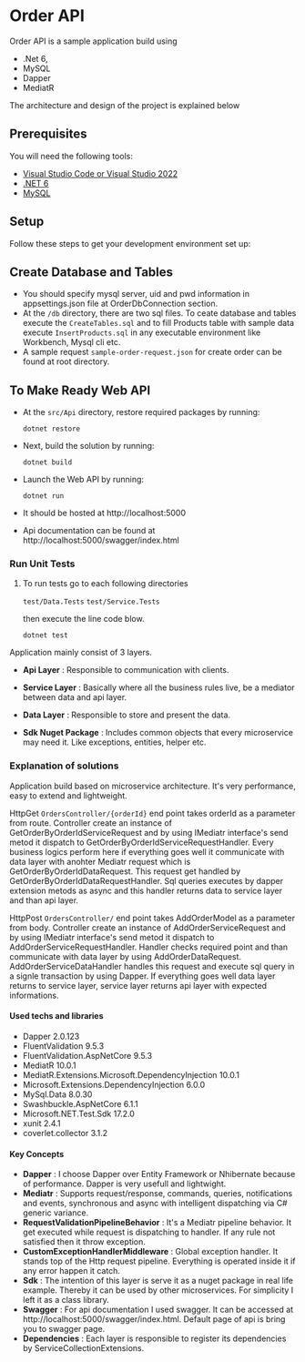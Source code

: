 # Order API
Order API is a sample application build using 
* .Net 6,
* MySQL
* Dapper
* MediatR

The architecture and design of the project is explained below


## Prerequisites
You will need the following tools:

* [Visual Studio Code or Visual Studio 2022](https://visualstudio.microsoft.com/vs/)
* [.NET 6](https://dotnet.microsoft.com/en-us/download/dotnet/6.0)
* [MySQL](https://www.mysql.com)


## Setup
Follow these steps to get your development environment set up:

## Create Database and Tables
* You should specify mysql server, uid and pwd information in appsettings.json file at OrderDbConnection section.
* At the `/db` directory, there are two sql files. To ceate database and tables execute the `CreateTables.sql` and to fill Products table with sample data execute `InsertProducts.sql` in any executable environment like Workbench, Mysql cli etc.
* A sample request `sample-order-request.json` for create order can be found at root directory. 


## To Make Ready Web API
* At the `src/Api` directory, restore required packages by running:
 
     ```
     dotnet restore
     ```
	 
* Next, build the solution by running:
 
     ```
     dotnet build
     ```	 
	 
* Launch the Web API by running:
 
     ```
     dotnet run
     ```	 
	 
* It should be hosted at http://localhost:5000
* Api documentation can be found at http://localhost:5000/swagger/index.html

### Run Unit Tests

1. To run tests go to each following directories
	
	`test/Data.Tests`
	`test/Service.Tests`

	then execute the line code blow. 

	 ```
	 dotnet test
	 ```


Application mainly consist of 3 layers. 
* **Api Layer** : Responsible to communication with clients.
* **Service Layer** : Basically where all the business rules live, be a mediator between data and api layer.
* **Data Layer** : Responsible to store and present the data.

* **Sdk Nuget Package** : Includes common objects that every microservice may need it. Like exceptions, entities, helper etc.

### Explanation of solutions
Application build based on microservice architecture. It's very performance, easy to extend and lightweight.

HttpGet `OrdersController/{orderId}` end point takes orderId as a parameter from route. 
Controller create an instance of GetOrderByOrderIdServiceRequest and by using IMediatr interface's send metod it dispatch to GetOrderByOrderIdServiceRequestHandler.
Every business logics perform here if everything goes well it communicate with data layer with anohter Mediatr request which is GetOrderByOrderIdDataRequest. This request get handled by GetOrderByOrderIdDataRequestHandler.
Sql queries executes by dapper extension metods as async and this handler returns data to service layer and than api layer.

HttpPost `OrdersController/` end point takes AddOrderModel as a parameter from body. 
Controller create an instance of AddOrderServiceRequest and by using IMediatr interface's send metod it dispatch to AddOrderServiceRequestHandler.
Handler checks required point and than communicate with data layer by using AddOrderDataRequest. AddOrderServiceDataHandler handles this request and execute sql query in a signle transaction by using Dapper.
If everything goes well data layer returns to service layer, service layer returns api layer with expected informations.


#### Used techs and libraries

* Dapper 2.0.123
* FluentValidation 9.5.3
* FluentValidation.AspNetCore 9.5.3
* MediatR 10.0.1
* MediatR.Extensions.Microsoft.DependencyInjection 10.0.1
* Microsoft.Extensions.DependencyInjection 6.0.0
* MySql.Data 8.0.30
* Swashbuckle.AspNetCore 6.1.1
* Microsoft.NET.Test.Sdk 17.2.0
* xunit 2.4.1
* coverlet.collector 3.1.2


#### Key Concepts
* **Dapper** : I choose Dapper over Entity Framework or Nhibernate because of performance. Dapper is very usefull and lightwight.
* **Mediatr** : Supports request/response, commands, queries, notifications and events, synchronous and async with intelligent dispatching via C# generic variance.
* **RequestValidationPipelineBehavior** : It's a Mediatr pipeline behavior. It get executed while request is dispatching to handler. If any rule not satisfied then it throw exception.
* **CustomExceptionHandlerMiddleware** :  Global exception handler. It stands top of the Http request pipeline. Everything is operated inside it if any error happen it catch.
* **Sdk** : The intention of this layer is serve it as a nuget package in real life example. Thereby it can be used by other microservices. For simplicity I left it as a class library.
* **Swagger** : For api documentation I used swagger. It can be accessed at http://localhost:5000/swagger/index.html. Default page of api is bring you to swagger page.
* **Dependencies** : Each layer is responsible to register its dependencies by ServiceCollectionExtensions.
